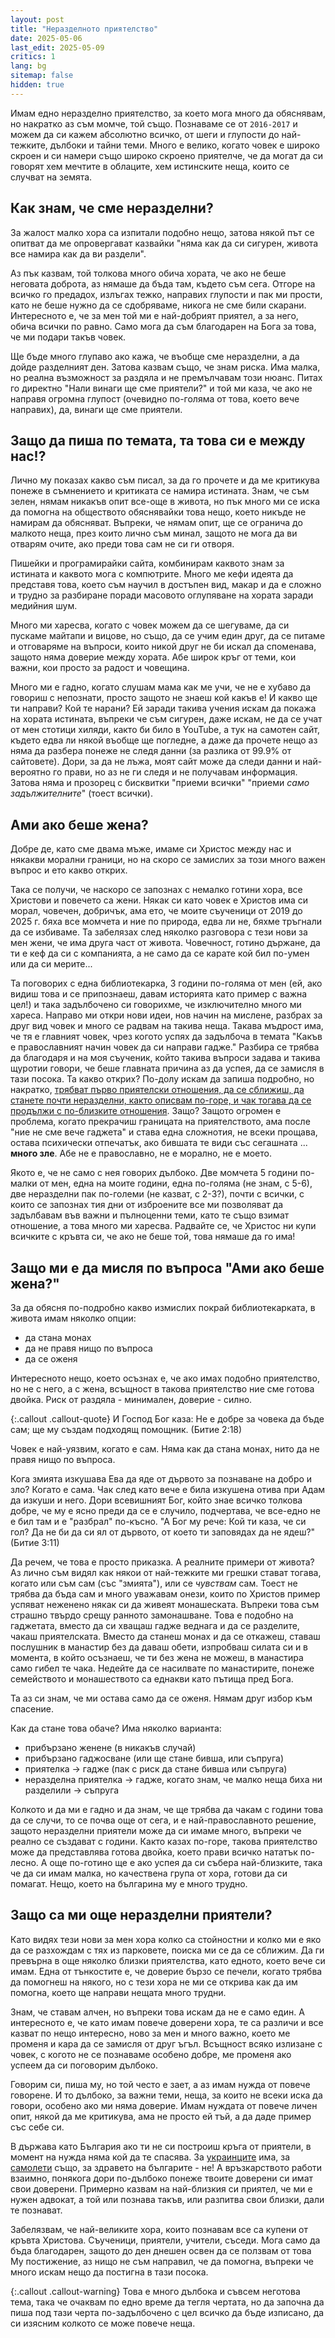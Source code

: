 ```yaml
---
layout: post
title: "Неразделното приятелство"
date: 2025-05-06
last_edit: 2025-05-09
critics: 1
lang: bg
sitemap: false
hidden: true
---
```


Имам едно неразделно приятелство, за което мога много да обяснявам, но накратко аз съм момче, той също. Познаваме се от `2016-2017` и можем да си кажем абсолютно всичко, от шеги и глупости до най-тежките, дълбоки и тайни теми. Много е велико, когато човек е широко скроен и си намери също широко скроено приятелче, че да могат да си говорят хем мечтите в облаците, хем истинските неща, които се случват на земята.

## Как знам, че сме неразделни?

За жалост малко хора са изпитали подобно нещо, затова някой път се опитват да ме опровергават казвайки "няма как да си сигурен, живота все намира как да ви раздели".

Аз пък казвам, той толкова много обича хората, че ако не беше неговата доброта, аз нямаше да бъда там, където съм сега. Отгоре на всичко го предадох, излъгах тежко, направих глупости и пак ми прости, като не беше нужно да се сдобряваме, никога не сме били скарани. Интересното е, че за мен той ми е най-добрият приятел, а за него, обича всички по равно. Само мога да съм благодарен на Бога за това, че ми подари такъв човек.

Ще бъде много глупаво ако кажа, че въобще сме неразделни, а да дойде разделният ден. Затова казвам също, че знам риска. Има малка, но реална възможност за раздяла и не премълчавам този нюанс. Питах го директно "Нали винаги ще сме приятели?" и той ми каза, че ако не направя огромна глупост (очевидно по-голяма от това, което вече направих), да, винаги ще сме приятели.

## Защо да пиша по темата, та това си е между нас!?

Лично му показах какво съм писал, за да го прочете и да ме критикува понеже в съмнението и критиката се намира истината. Знам, че съм зелен, нямам никакъв опит все-още в живота, но пък много ми се иска да помогна на обществото обяснявайки това нещо, което никъде не намирам да обясняват. Въпреки, че нямам опит, ще се огранича до малкото неща, през които лично съм минал, защото не мога да ви отварям очите, ако преди това сам не си ги отворя.

Пишейки и програмирайки сайта, комбинирам каквото знам за истината и каквото мога с компютрите. Много ме кефи идеята да представя това, което съм научил в достъпен вид, макар и да е сложно и трудно за разбиране поради масовото оглупяване на хората заради медийния шум.

Много ми харесва, когато с човек можем да се шегуваме, да си пускаме майтапи и вицове, но също, да се учим един друг, да се питаме и отговаряме на въпроси, които никой друг не би искал да споменава, защото няма доверие между хората. Абе широк кръг от теми, кои важни, кои просто за радост и човещина.

Много ми е гадно, когато слушам мама как ме учи, че не е хубаво да говориш с непознати, просто защото не знаеш кой какъв е! И какво ще ти направи? Кой те нарани? Ей заради такива учения искам да покажа на хората истината, въпреки че съм сигурен, даже искам, не да се учат от мен стотици хиляди, както би било в YouTube, а тук на самотен сайт, където едва ли някой въобще ще погледне, а даже да прочете нещо аз няма да разбера понеже не следя данни (за разлика от 99.9% от сайтовете). Дори, за да не лъжа, моят сайт може да следи данни и най-вероятно го прави, но аз не ги следя и не получавам информация. Затова няма и прозорец с бисквитки "приеми всички" "приеми *само задължителните*" (тоест всички).

## Ами ако беше жена?

Добре де, като сме двама мъже, имаме си Христос между нас и някакви морални граници, но на скоро се замислих за този много важен въпрос и ето какво открих.

Така се получи, че наскоро се запознах с немалко готини хора, все Христови и повечето са жени. Някак си като човек е Христов има си морал, човечен, добричък, ама ето, че моите съученици от 2019 до 2025 г. бяха все момчета и ние по природа, едва ли не, бяхме тръгнали да се избиваме. Та забелязах след няколко разговора с тези нови за мен жени, че има друга част от живота. Човечност, готино държане, да ти е кеф да си с компанията, а не само да се карате кой бил по-умен или да си мерите...

Та поговорих с една библиотекарка, 3 години по-голяма от мен (ей, ако видиш това и се припознаеш, давам историята като пример с важна цел!) и така задълбочено си говорихме, че изключително много ми хареса. Направо ми откри нови идеи, нов начин на мислене, разбрах за друг вид човек и много се радвам на такива неща. Такава мъдрост има, че тя е главният човек, чрез когото успях да задълбоча в темата "Какъв е православният начин човек да си направи гадже." Разбира се трябва да благодаря и на моя съученик, който такива въпроси задава и такива щуротии говори, че беше главната причина аз да успея, да се замисля в тази посока. Та какво открих? По-долу искам да запиша подробно, но накратко, <u>трябват първо приятелски отношения, да се сближиш, да станете почти неразделни, както описвам по-горе, и чак тогава да се продължи с по-близките отношения</u>. Защо? Защото огромен е проблема, когато прекрачиш границата на приятелството, ама после "ние не сме вече гаджета" и става една сложнотия, не всеки прощава, остава психически отпечатък, ако бившата те види със сегашната ... **много зле**. Абе не е православно, не е морално, не е моето.

Якото е, че не само с нея говорих дълбоко. Две момчета 5 години по-малки от мен, една на моите години, една по-голяма (не знам, с 5-6), две неразделни пак по-големи (не казват, с 2-3?), почти с всички, с които се запознах тия дни от изброените все ми позволяват да задълбавам във важни и пълноценни теми, като те също взимат отношение, а това много ми харесва. Радвайте се, че Христос ни купи всичките с кръвта си, че ако не беше той, това нямаше да го има!

## Защо ми е да мисля по въпроса "Ами ако беше жена?"

За да обясня по-подробно какво измислих покрай библиотекарката, в живота имам няколко опции:
- да стана монах
- да не правя нищо по въпроса
- да се оженя

Интересното нещо, което осъзнах е, че ако имах подобно приятелство, но не с него, а с жена, всъщност в такова приятелство ние сме готова двойка. Риск от раздяла - минимален, доверие - силно.

{:.callout .callout-quote}
И Господ Бог каза: Не е добре за човека да бъде сам; ще му създам подходящ помощник. (Битие 2:18)

Човек е най-уязвим, когато е сам. Няма как да стана монах, нито да не правя нищо по въпроса.

Кога змията изкушава Ева да яде от дървото за познаване на добро и зло? Когато е сама. Чак след като вече е била изкушена отива при Адам да изкуши и него. Дори всевишният Бог, който знае всичко толкова добре, че му е ясно преди да се е случило, подчертава, че все-едно не е бил там и е "разбрал" по-късно. "А Бог му рече: Кой ти каза, че си гол? Да не би да си ял от дървото, от което ти заповядах да не ядеш?" (Битие 3:11)

Да речем, че това е просто приказка. А реалните примери от живота? Аз лично съм видял как някои от най-тежките ми грешки стават тогава, когато или съм сам (със "змията"), или се *чувствам* сам. Тоест не трябва да бъда сам и много уважавам онези, които по Христов пример успяват неженено някак си да живеят монашеската. Въпреки това съм страшно твърдо срещу ранното замонашване. Това е подобно на гаджетата, вместо да си хващаш гадже веднага и да се разделите, чакаш приятелската. Вместо да станеш монах и да се откажеш, ставаш послушник в манастир без да даваш обети, изпробваш силата си и в момента, в който осъзнаеш, че ти без жена не можеш, в манастира само гибел те чака. Недейте да се насилвате по манастирите, понеже семейството и монашеството са еднакви като пътища пред Бога.

Та аз си знам, че ми остава само да се оженя. Нямам друг избор към спасение.

Как да стане това обаче? Има няколко варианта:
- прибързано женене (в никакъв случай)
- прибързано гаджосване (или ще стане бивша, или съпруга)
- приятелка -> гадже (пак с риск да стане бивша или съпруга)
- неразделна приятелка -> гадже, когато знам, че малко неща биха ни разделили -> съпруга

Колкото и да ми е гадно и да знам, че ще трябва да чакам с години това да се случи, то се почва още от сега, и е най-православното решение, защото неразделни приятели може да си имаме много, въпреки че реално се създават с години. Както казах по-горе, такова приятелство може да представлява готова двойка, което прави всичко нататък по-лесно. А още по-готино ще е ако успея да си събера най-близките, така че да си имам малка, но качествена група от хора, готови да си помагат. Нещо, което на българина му е много трудно.

## Защо са ми още неразделни приятели?

Като видях тези нови за мен хора колко са стойностни и колко ми е яко да се разхождам с тях из парковете, поиска ми се да се сближим. Да ги превърна в още няколко близки приятелства, като едното, което вече си имам. Една от тънкостите е, че доверие бързо се печели, когато трябва да помогнеш на някого, но с тези хора не ми се открива как да им помогна, което ще направи нещата много трудни.

Знам, че ставам алчен, но въпреки това искам да не е само един. А интересното е, че като имам повече доверени хора, те са различи и все казват по нещо интересно, ново за мен и много важно, което ме променя и кара да се замисля от друг ъгъл. Всъщност всяко излизане с човек, с когото не се познаваме особено добре, ме променя ако успеем да си поговорим дълбоко.

Говорим си, пиша му, но той често е зает, а аз имам нужда от повече говорене. И то дълбоко, за важни теми, неща, за които не всеки иска да говори, особено ако ми няма доверие. Имам нуждата от повече личен опит, някой да ме критикува, ама не просто ей тъй, а да даде пример със себе си.

В държава като България ако ти не си построиш кръга от приятели, в момент на нужда няма кой да те спасява. За [украинците](https://youtu.be/lwJyTPFtH5A&t=364) има, за [самолети](https://youtu.be/watch?v=zxeRTIsAwJs) също, за здравето на българите - не! А връзкарството работи взаимно, понякога дори по-дълбоко понеже твоите доверени си имат свои доверени. Примерно казвам на най-близкия си приятел, че ми е нужен адвокат, а той или познава такъв, или разпитва свои близки, дали те познават.

Забелязвам, че най-великите хора, които познавам все са купени от кръвта Христова. Съученици, приятели, учители, съседи. Мога само да бъда благодарен, защото до ден днешен освен да се ползвам от това Му постижение, аз нищо не съм направил, че да помогна, въпреки че много искам нещо да постигна в тази посока.

{:.callout .callout-warning}
Това е много дълбока и съвсем неготова тема, така че очаквам по едно време да тегля чертата, но да започна да пиша под тази черта по-задълбочено с цел всичко да бъде изписано, да си изясним колкото се може повече неща.
